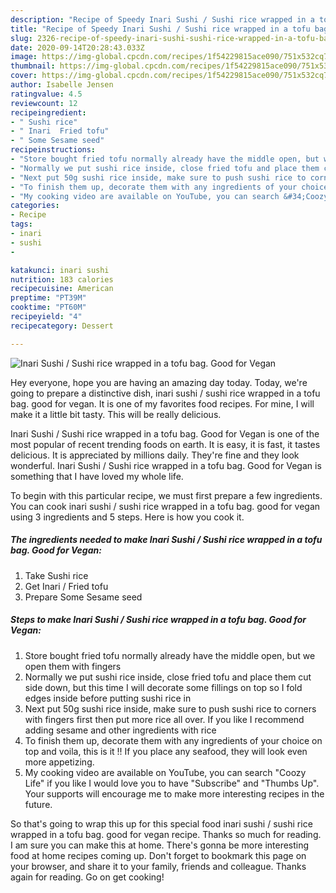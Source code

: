 ```yaml
---
description: "Recipe of Speedy Inari Sushi / Sushi rice wrapped in a tofu bag. Good for Vegan"
title: "Recipe of Speedy Inari Sushi / Sushi rice wrapped in a tofu bag. Good for Vegan"
slug: 2326-recipe-of-speedy-inari-sushi-sushi-rice-wrapped-in-a-tofu-bag-good-for-vegan
date: 2020-09-14T20:28:43.033Z
image: https://img-global.cpcdn.com/recipes/1f54229815ace090/751x532cq70/inari-sushi-sushi-rice-wrapped-in-a-tofu-bag-good-for-vegan-recipe-main-photo.jpg
thumbnail: https://img-global.cpcdn.com/recipes/1f54229815ace090/751x532cq70/inari-sushi-sushi-rice-wrapped-in-a-tofu-bag-good-for-vegan-recipe-main-photo.jpg
cover: https://img-global.cpcdn.com/recipes/1f54229815ace090/751x532cq70/inari-sushi-sushi-rice-wrapped-in-a-tofu-bag-good-for-vegan-recipe-main-photo.jpg
author: Isabelle Jensen
ratingvalue: 4.5
reviewcount: 12
recipeingredient:
- " Sushi rice"
- " Inari  Fried tofu"
- " Some Sesame seed"
recipeinstructions:
- "Store bought fried tofu normally already have the middle open, but we open them with fingers"
- "Normally we put sushi rice inside, close fried tofu and place them cut side down, but this time I will decorate some fillings on top so I fold edges inside before putting sushi rice in"
- "Next put 50g sushi rice inside, make sure to push sushi rice to corners with fingers first then put more rice all over. If you like I recommend adding sesame and other ingredients with rice"
- "To finish them up, decorate them with any ingredients of your choice on top and voila, this is it !! If you place any seafood, they will look even more appetizing."
- "My cooking video are available on YouTube, you can search &#34;Coozy Life&#34; if you like I would love you to have &#34;Subscribe&#34; and &#34;Thumbs Up&#34;. Your supports will encourage me to make more interesting recipes in the future."
categories:
- Recipe
tags:
- inari
- sushi
- 

katakunci: inari sushi  
nutrition: 183 calories
recipecuisine: American
preptime: "PT39M"
cooktime: "PT60M"
recipeyield: "4"
recipecategory: Dessert

---
```



![Inari Sushi / Sushi rice wrapped in a tofu bag. Good for Vegan](https://img-global.cpcdn.com/recipes/1f54229815ace090/751x532cq70/inari-sushi-sushi-rice-wrapped-in-a-tofu-bag-good-for-vegan-recipe-main-photo.jpg)

Hey everyone, hope you are having an amazing day today. Today, we're going to prepare a distinctive dish, inari sushi / sushi rice wrapped in a tofu bag. good for vegan. It is one of my favorites food recipes. For mine, I will make it a little bit tasty. This will be really delicious.



Inari Sushi / Sushi rice wrapped in a tofu bag. Good for Vegan is one of the most popular of recent trending foods on earth. It is easy, it is fast, it tastes delicious. It is appreciated by millions daily. They're fine and they look wonderful. Inari Sushi / Sushi rice wrapped in a tofu bag. Good for Vegan is something that I have loved my whole life.


To begin with this particular recipe, we must first prepare a few ingredients. You can cook inari sushi / sushi rice wrapped in a tofu bag. good for vegan using 3 ingredients and 5 steps. Here is how you cook it.

<!--inarticleads1-->

##### The ingredients needed to make Inari Sushi / Sushi rice wrapped in a tofu bag. Good for Vegan:

1. Take  Sushi rice
1. Get  Inari / Fried tofu
1. Prepare  Some Sesame seed




<!--inarticleads2-->

##### Steps to make Inari Sushi / Sushi rice wrapped in a tofu bag. Good for Vegan:

1. Store bought fried tofu normally already have the middle open, but we open them with fingers
1. Normally we put sushi rice inside, close fried tofu and place them cut side down, but this time I will decorate some fillings on top so I fold edges inside before putting sushi rice in
1. Next put 50g sushi rice inside, make sure to push sushi rice to corners with fingers first then put more rice all over. If you like I recommend adding sesame and other ingredients with rice
1. To finish them up, decorate them with any ingredients of your choice on top and voila, this is it !! If you place any seafood, they will look even more appetizing.
1. My cooking video are available on YouTube, you can search &#34;Coozy Life&#34; if you like I would love you to have &#34;Subscribe&#34; and &#34;Thumbs Up&#34;. Your supports will encourage me to make more interesting recipes in the future.




So that's going to wrap this up for this special food inari sushi / sushi rice wrapped in a tofu bag. good for vegan recipe. Thanks so much for reading. I am sure you can make this at home. There's gonna be more interesting food at home recipes coming up. Don't forget to bookmark this page on your browser, and share it to your family, friends and colleague. Thanks again for reading. Go on get cooking!

